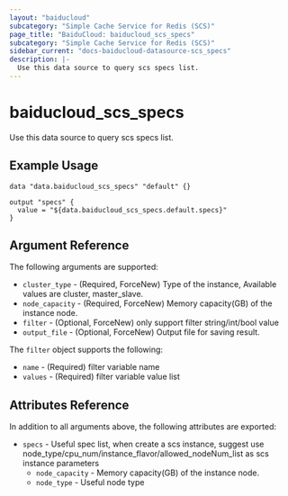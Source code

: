 ```yaml
---
layout: "baiducloud"
subcategory: "Simple Cache Service for Redis (SCS)"
page_title: "BaiduCloud: baiducloud_scs_specs"
subcategory: "Simple Cache Service for Redis (SCS)"
sidebar_current: "docs-baiducloud-datasource-scs_specs"
description: |-
  Use this data source to query scs specs list.
---
```


# baiducloud_scs_specs

Use this data source to query scs specs list.

## Example Usage

```hcl
data "data.baiducloud_scs_specs" "default" {}

output "specs" {
  value = "${data.baiducloud_scs_specs.default.specs}"
}
```

## Argument Reference

The following arguments are supported:

* `cluster_type` - (Required, ForceNew) Type of the instance,  Available values are cluster, master_slave.
* `node_capacity` - (Required, ForceNew) Memory capacity(GB) of the instance node.
* `filter` - (Optional, ForceNew) only support filter string/int/bool value
* `output_file` - (Optional, ForceNew) Output file for saving result.

The `filter` object supports the following:

* `name` - (Required) filter variable name
* `values` - (Required) filter variable value list

## Attributes Reference

In addition to all arguments above, the following attributes are exported:

* `specs` - Useful spec list, when create a scs instance, suggest use node_type/cpu_num/instance_flavor/allowed_nodeNum_list as scs instance parameters
  * `node_capacity` - Memory capacity(GB) of the instance node.
  * `node_type` - Useful node type


